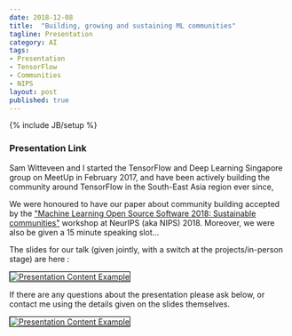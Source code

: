 ```yaml
---
date: 2018-12-08
title:  "Building, growing and sustaining ML communities"
tagline: Presentation
category: AI
tags:
- Presentation
- TensorFlow
- Communities
- NIPS
layout: post
published: true
---
```

{% include JB/setup %}



### Presentation Link

Sam Witteveen and I started the TensorFlow and Deep Learning Singapore group on MeetUp in February 2017,
and have been actively building the community around TensorFlow in the South-East Asia region ever since,

We were honoured to have our paper about community building accepted 
by the ["Machine Learning Open Source Software 2018: Sustainable communities"](https://nips.cc/Conferences/2018/Schedule?showEvent=10920)
workshop at NeurIPS (aka NIPS) 2018.  Moreover, we were also be given a 15 minute speaking slot...

<!--

"Building, growing and sustaining ML communities" - Martin Andrews
https://nips.cc/Conferences/2018/Schedule?showEvent=10920
~10am Sat, 15mins (allow 2-3mins for questions)

Paper Outline:
  What Libraries & Frameworks can do to widen their appeal
    • Differentiation
    • Example
    • Ecosystem
  Importance of in-person communities
    • Social aspect
    • Best practices and "know how"
    • Discovering new MLOSS projects
  How projects can facilitate community up-take
    • Relevant examples
    • Aspirational goals / road maps
    • Shout-outs
    
  Lessons learned from a successful community 
    Holding events
      • Consistency
      • Content mix
      • Entertainment value
    Audience Mix
      • Experience levels
      • Diversity
      • Willingness to participate
    Speakers
      • Deadlines create action
      • Thematic events
      • Social standing and résumé value  

DIR=2018-12-08_NeurIPS-2018_MLOSS
# Just load presentation fullscreen and screenshot-save-to-file ...
convert tmp.png -adaptive-resize 600x390 ${DIR}_600x390.png && rm tmp.png
# Just load presentation fullscreen and screenshot-save-to-file ...
convert tmp.png -adaptive-resize 600x390 ${DIR}_11_600x390.png && rm tmp.png
!-->


The slides for our talk (given jointly, with a switch at the projects/in-person stage) are here :

<a href="https://docs.google.com/presentation/d/1FelOsZJ9RJgJ_S4gko0n93W6e0orxjtaLJvg-zLeRGo/present#slide=id.gc6fa3c898_0_0" target="_blank">
  <img src="{{ site.url }}/assets/img/2018-12-08_NeurIPS-2018_MLOSS_600x390.png" alt="Presentation Content Example" style='border:1px solid #000000' />
</a>

If there are any questions about the presentation please ask below, 
or contact me using the details given on the slides themselves.

<a href="https://docs.google.com/presentation/d/1FelOsZJ9RJgJ_S4gko0n93W6e0orxjtaLJvg-zLeRGo/present#slide=id.g33b0b56e38_3_29" target="_blank">
  <img src="{{ site.url }}/assets/img/2018-12-08_NeurIPS-2018_MLOSS_11_600x390.png" alt="Presentation Content Example" style='border:1px solid #000000' />
</a>

